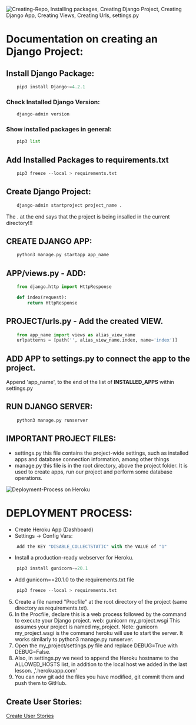 
![Creating-Repo, Installing packages, Creating Django Project, Creating Django App, Creating Views, Creating Urls, settings.py](https://learn.codeinstitute.net/courses/course-v1:CodeInstitute+FSD101_WTS+2023_Q3/courseware/16383559f48c4ae4a69e9e9149914729/d5d0251c90ab4dc5b7fc81bb7ac368d2)

# Documentation on creating an Django Project:

## Install Django Package:
```python
    pip3 install Django~=4.2.1
```
### Check Installed Django Version:
```python
    django-admin version
```
### Show installed packages in general:
```python
    pip3 list
```

## Add Installed Packages to requirements.txt
```python
    pip3 freeze --local > requirements.txt
```

## Create Django Project:
```python
    django-admin startproject project_name .
```
The . at the end says that the project is being insalled in the current directory!!!

## CREATE DJANGO APP:
```python
    python3 manage.py startapp app_name
```

## APP/views.py - ADD:
```python
    from django.http import HttpResponse

    def index(request):
        return HttpResponse
```

## PROJECT/urls.py - Add the created VIEW. 
```python
    from app_name import views as alias_view_name
    urlpatterns = [path('', alias_view_name.index, name='index')]
```

## ADD APP to settings.py to connect the app to the project. 
Append 'app_name', to the end of the list of **INSTALLED_APPS** within settings.py

## RUN DJANGO SERVER:
```python
    python3 manage.py runserver
```

## IMPORTANT PROJECT FILES:
* settings.py 
    this file contains the project-wide settings, 
    such as installed apps and database connection information, among other things
* manage.py
     this file is in the root directory, above the project folder. 
     It is used to create apps, run our project and perform some database operations.


![Deployment-Process on Heroku](https://learn.codeinstitute.net/courses/course-v1:CodeInstitute+FSD101_WTS+2023_Q3/courseware/16383559f48c4ae4a69e9e9149914729/00d6fcc7568c48dea6eb2f89ee0d0a3a)

# DEPLOYMENT PROCESS:
* Create Heroku App (Dashboard)
* Settings -> Config Vars:
```python
    Add the KEY "DISABLE_COLLECTSTATIC" with the VALUE of "1"
```
* Install a production-ready webserver for Heroku.
```python
    pip3 install gunicorn~=20.1
```
* Add gunicorn==20.1.0 to the requirements.txt file
```python
    pip3 freeze --local > requirements.txt
```
5. Create a file named "Procfile" at the root directory of the project (same directory as requirements.txt).
6. In the Procfile, declare this is a web process followed by the command to execute your Django project.
    web: gunicorn my_project.wsgi
This assumes your project is named my_project.
Note: gunicorn my_project.wsgi is the command heroku will use to start the server. 
It works similarly to python3 manage.py runserver.
7. Open the my_project/settings.py file and replace DEBUG=True with DEBUG=False.
8. Also, in settings.py we need to append the Heroku hostname to the ALLOWED_HOSTS list, in addition to the local host we added in the last lesson.
    ,'.herokuapp.com'
9. You can now git add the files you have modified, git commit them and push them to GitHub. 


## Create User Stories:
[Create User Stories](https://learn.codeinstitute.net/courses/course-v1:CodeInstitute+FSD101_WTS+2023_Q3/courseware/56a2da0940b4411d8a38c2b093a22c60/4565659a34d648b8b8edd063c3182180/)
